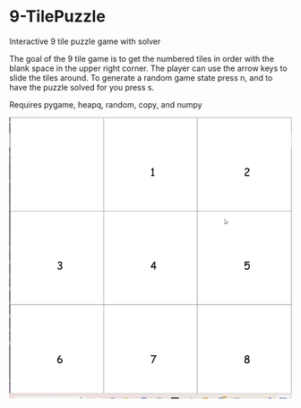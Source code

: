 # 9-TilePuzzle
Interactive 9 tile puzzle game with solver

The goal of the 9 tile game is to get the numbered tiles in order with the blank space
in the upper right corner. The player can use the arrow keys to slide the tiles around.
To generate a random game state press n, and to have the puzzle solved for you press s.

Requires pygame, heapq, random, copy, and numpy

![](https://github.com/ebenFl/9-TilePuzzle/blob/main/Example.gif)
